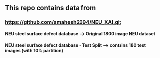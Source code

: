 ## This repo contains data from 

### https://github.com/smahesh2694/NEU_XAI.git

#### NEU steel surface defect database --> Original 1800 image NEU dataset
#### NEU steel surface defect database - Test Split --> contains 180 test images (with 10\% partition)
